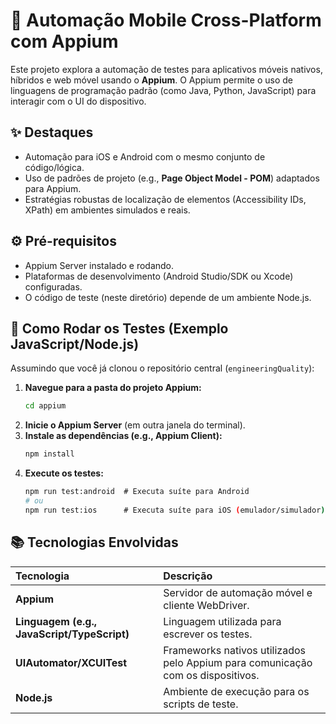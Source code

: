# 📱 Automação Mobile Cross-Platform com Appium

Este projeto explora a automação de testes para aplicativos móveis nativos, híbridos e web móvel usando o **Appium**. O Appium permite o uso de linguagens de programação padrão (como Java, Python, JavaScript) para interagir com o UI do dispositivo.

## ✨ Destaques
- Automação para iOS e Android com o mesmo conjunto de código/lógica.
- Uso de padrões de projeto (e.g., **Page Object Model - POM**) adaptados para Appium.
- Estratégias robustas de localização de elementos (Accessibility IDs, XPath) em ambientes simulados e reais.

## ⚙️ Pré-requisitos
- Appium Server instalado e rodando.
- Plataformas de desenvolvimento (Android Studio/SDK ou Xcode) configuradas.
- O código de teste (neste diretório) depende de um ambiente Node.js.

## 🚀 Como Rodar os Testes (Exemplo JavaScript/Node.js)

Assumindo que você já clonou o repositório central (`engineeringQuality`):

1.  **Navegue para a pasta do projeto Appium:**
    ```bash
    cd appium
    ```
2.  **Inicie o Appium Server** (em outra janela do terminal).
3.  **Instale as dependências (e.g., Appium Client):**
    ```bash
    npm install
    ```
4.  **Execute os testes:**
    ```bash
    npm run test:android  # Executa suíte para Android
    # ou
    npm run test:ios      # Executa suíte para iOS (emulador/simulador)
    ```

## 📚 Tecnologias Envolvidas
| Tecnologia | Descrição |
| :--- | :--- |
| **Appium** | Servidor de automação móvel e cliente WebDriver. |
| **Linguagem (e.g., JavaScript/TypeScript)** | Linguagem utilizada para escrever os testes. |
| **UIAutomator/XCUITest** | Frameworks nativos utilizados pelo Appium para comunicação com os dispositivos. |
| **Node.js** | Ambiente de execução para os scripts de teste. |